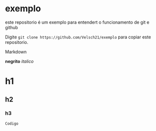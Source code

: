 # exemplo

este repositorio é um exemplo para entendert o funcionamento de git e github

Digite `git clone https://github.com/Velsch21/exemplo` para copiar este repositorio.


Markdown

**negrito**
_italico_
# h1
## h2
### h3
`Codigo`